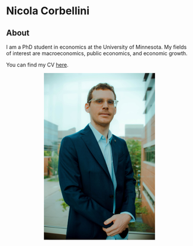 # Nicola Corbellini
## About
I am a PhD student in economics at the University of Minnesota. My fields of interest are macroeconomics, public economics, and economic growth.

You can find my CV [here](/assets/Nicola_Corbellini_CV.pdf).  

<p align="center">
  <img src="/assets/Picture.jpg" width="300" title="">
</p>


 
